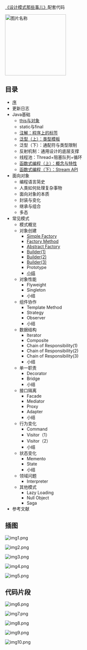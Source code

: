 [《设计模式那些事儿》](https://zhuanlan.zhihu.com/p/661886277)配套代码

<img src="https://pic1.zhimg.com/v2-9cce37020b31bd98089c5eedb40b1254" width = "200" height = "200" alt="图片名称"/>

## 目录

- [序](https://www.yuque.com/bravo1988/design-pattern/wiq0czyfp1gcc5xl?singleDoc)
- 更新日志
- Java基础
    - [this与对象](https://www.yuque.com/bravo1988/design-pattern/vfev4l?singleDo)
    - static与final
    - [注解：程序上的标签](https://www.yuque.com/bravo1988/design-pattern/bwy2h987c2vsfy30?singleDoc)
    - [泛型（上）：类型模板](https://www.yuque.com/bravo1988/design-pattern/humtol?singleDoc)
    - 泛型（下）：通配符与类型限制
    - 反射机制：通用设计的底层支撑
    - 线程池：Thread+阻塞队列+循环
    - [函数式编程（上）：概念与特性](https://www.yuque.com/bravo1988/design-pattern/vgldl1?singleDoc)
    - [函数式编程（下）：Stream API](https://www.yuque.com/bravo1988/design-pattern/kb201ebylq38p1al?singleDoc)
- 面向对象
    - 编程语言简史
    - 人类如何处理复杂事物
    - 面向对象的本质
    - 封装与变化
    - 继承与组合
    - 多态
- 常见模式
    - 模式概览
    - 对象创建
        - [Simple Factory](https://www.yuque.com/bravo1988/design-pattern/upy3ae0r7ac08a3u?singleDoc)
        - [Factory Method](https://www.yuque.com/bravo1988/design-pattern/kymtng91m0zkbxxz?singleDoc)
        - [Abstract Factory](https://www.yuque.com/bravo1988/design-pattern/syu7q3so655yuiey?singleDoc)
        - [Builder(1)](https://www.yuque.com/bravo1988/design-pattern/rf3rkfxp41tsl8gw?singleDoc)
        - [Builder(2)](https://www.yuque.com/bravo1988/design-pattern/ewi5v8zk9rharlbu?singleDoc)
        - [Builder(3)](https://www.yuque.com/bravo1988/design-pattern/gbxruulgqxwfzgah?singleDoc)
        - Prototype
        - [小结](https://www.yuque.com/bravo1988/design-pattern/emm28pv8z10btolq?singleDoc)
    - 对象性能
        - Flyweight
        - Singleton
        - 小结
    - 组件协作
        - Template Method
        - Strategy
        - Observer
        - 小结
    - 数据结构
        - Iterator
        - Composite
        - Chain of Responsibility(1)
        - Chain of Responsibility(2)
        - Chain of Responsibility(3)
        - 小结
    - 单一职责
        - Decorator
        - Bridge
        - 小结
    - 接口隔离
        - Facade
        - Mediator
        - Proxy
        - Adapter
        - 小结
    - 行为变化
        - Command
        - Visitor（1）
        - Visitor（2）
        - 小结
    - 状态变化
        - Memento
        - State
        - 小结
    - 领域问题
        - Interpreter
    - 其他模式
        - Lazy Loading
        - Null Object
        - Saga
- 参考文献

## 插图

![img1.png](https://pic1.zhimg.com/v2-fca63bd45a40d7d9671c7c58670cdec0_r.jpg)

![img2.png](https://pic3.zhimg.com/80/v2-f0511e52f0957be1065e775778a3d34e_1440w.webp)

![img3.png](https://pic2.zhimg.com/80/v2-bdc42931a3f1b298942b1b007a6924d9_1440w.webp)

![img4.png](https://pic1.zhimg.com/v2-b0bf96c12fa8fd3d34cd452a772656c4_r.jpg)

![img5.png](https://pic2.zhimg.com/80/v2-d77e9e7c8b63afee75067e72de57dfdd_1440w.webp)

## 代码片段

![img6.png](https://pic3.zhimg.com/v2-edf92d2dbf1c8962d12f72875f6eca8a_r.jpg)

![img7.png](https://pic4.zhimg.com/v2-e31965d75a4ea79c778627a8ac0b51c3_r.jpg)

![img8.png](https://pic4.zhimg.com/v2-c53e29e417fb0d9ff2c1009ee9cf7407_r.jpg)

![img9.png](https://pic2.zhimg.com/v2-0b607d374075d29592b653b4952c3809_r.jpg)

![img10.png](https://pic1.zhimg.com/v2-4afa22f7f193dc9dc4739398eca412f8_r.jpg)




